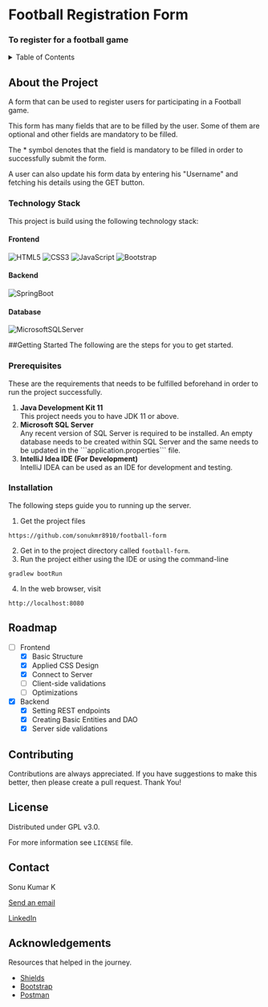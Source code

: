 <div id="top"></div>

# Football Registration Form
### To register for a football game

<details>
<summary>Table of Contents</summary>
<ol>
    <li><a href="#about-the-project" >About The Proect</a></li>
    <ul>
        <li><a href="#technology-stack">Technology Stack</a></li>
    </ul>
    <li><a href="#getting-started">Getting Started</a></li>
    <ul>
        <li><a href="#prerequisites">Prerequisites</a></li>
        <li><a href="#Installation">Installation</a></li>
    </ul>
    <li><a href="#roadmap"></a></li>
    <li><a href="#contributing">Contributing</a></li>
    <li><a href="#license">License</a></li>
    <li><a href="#contact">Contact</a></li>
    <li><a href="#acknowledgements">Acknowledgements</a></li>
</ol>
</details>

## About the Project
A form that can be used to register users for participating in a Football game.

This form has many fields that are to be filled by the user.
Some of them are optional and other fields are mandatory to be filled.

The * symbol denotes that the field is mandatory to be filled in order to successfully submit the form.

A user can also update his form data by entering his "Username" and fetching his details using the GET button.

### Technology Stack

This project is build using the following technology stack:

#### Frontend
![HTML5](https://img.shields.io/badge/html5-%23E34F26.svg?style=for-the-badge&logo=html5&logoColor=white)
![CSS3](https://img.shields.io/badge/css3-%231572B6.svg?style=for-the-badge&logo=css3&logoColor=white)
![JavaScript](https://img.shields.io/badge/javascript-%23323330.svg?style=for-the-badge&logo=javascript&logoColor=yellow)
![Bootstrap](https://img.shields.io/badge/bootstrap-%23563D7C.svg?style=for-the-badge&logo=bootstrap&logoColor=white)

#### Backend
![SpringBoot](https://img.shields.io/badge/Spring_Boot-329932?style=for-the-badge&logo=spring-boot)

#### Database
![MicrosoftSQLServer](https://img.shields.io/badge/Microsoft%20SQL%20Sever-CC2927?style=for-the-badge&logo=microsoft%20sql%20server&logoColor=white)

##Getting Started
The following are the steps for you to get started.

### Prerequisites
These are the requirements that needs to be fulfilled beforehand in order to run the project successfully.

<ol>
    <li><b>Java Development Kit 11</b></li>
    This project needs you to have JDK 11 or above.
    <li><b>Microsoft SQL Server</b></li>
    Any recent version of SQL Server is required to be installed.
    An empty database needs to be created within SQL Server and the same needs to be updated in the ```application.properties``` file.
    <li><b>IntelliJ Idea IDE (For Development)</b></li>
    IntelliJ IDEA can be used as an IDE for development and testing.
</ol>

### Installation
The following steps guide you to running up the server.
1.  Get the project files
```
https://github.com/sonukmr8910/football-form
```
2. Get in to the project directory called `football-form`.
3. Run the project either using the IDE or using the command-line
```shell
gradlew bootRun
```
4. In the web browser, visit
```
http://localhost:8080
```
## Roadmap
- [ ] Frontend
    - [x] Basic Structure
    - [x] Applied CSS Design
    - [x] Connect to Server
    - [ ] Client-side validations
    - [ ] Optimizations
- [x] Backend
    - [x] Setting REST endpoints
    - [x] Creating Basic Entities and DAO 
    - [x] Server side validations

## Contributing
Contributions are always appreciated. If you have suggestions to make this better, then please create a pull request. Thank You!

## License
Distributed under GPL v3.0.

For more information see `LICENSE` file.

## Contact
Sonu Kumar K

<a href="mailto:someone@example.com">Send an email</a>

[LinkedIn](https://linkedin.com/in/sonukmr8910)

## Acknowledgements
Resources that helped in the journey.

- [Shields](https://shields.io)
- [Bootstrap](https://getbootstrap.com)
- [Postman](https://www.postman.com)
